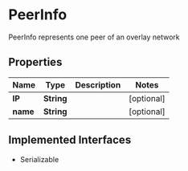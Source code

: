 

# PeerInfo

PeerInfo represents one peer of an overlay network

## Properties

| Name | Type | Description | Notes |
|------------ | ------------- | ------------- | -------------|
|**IP** | **String** |  |  [optional] |
|**name** | **String** |  |  [optional] |


## Implemented Interfaces

* Serializable


